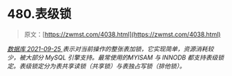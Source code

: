 <!--yml
category: 未分类
date: 0001-01-01 00:00:00
-->

# 480.表级锁

> 原文：[https://zwmst.com/4038.html](https://zwmst.com/4038.html)

   [ *数据库* ](https://zwmst.com/%e6%95%b0%e6%8d%ae%e5%ba%93)*[ <time datetime="2021-09-26T00:36:33+08:00"> 2021-09-25 </time> ](https://zwmst.com/4038.html)  表示对当前操作的整张表加锁，它实现简单，资源消耗较少，被大部分 MySQL 引擎支持。最常使用的MYISAM 与 INNODB 都支持表级锁定。表级锁定分为表共享读锁（共享锁）与表独占写锁（排他锁）。*